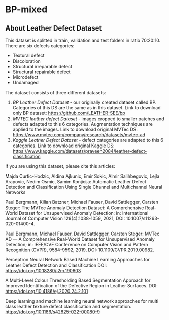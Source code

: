 # BP-mixed
## About Leather Defect Dataset

This dataset is splitted in train, validation and test folders in ratio 70:20:10. There are six defects categories: 
- Textural defect
- Discoloration
- Structural irreparable defect
- Structural repairable defect
- Microdefect
- Undamaged

The dataset consists of three different datasets: 

1. *BP Leather Defect Dataset* - our originally created dataset called BP. Categories of this DS are the same as in this dataset. Link to download only BP dataset: https://github.com/LEATHER-SEE/bp 
2. *MVTEC leather defect Dataset* - images cropped to smaller patches and defects adapted to this 6 categories. Augmentation techniques are applied to the images. Link to download original MVTec DS: https://www.mvtec.com/company/research/datasets/mvtec-ad
3. *Kaggle Leather Defect Dataset* - defect categories are adapted to this 6 categories. Link to download original Kaggle DS: https://www.kaggle.com/datasets/praveen2084/leather-defect-classification

If you are using this dataset, please cite this articles:

Majda Curtic-Hodzic, Aldina Ajkunic, Emir Sokic, Almir Salihbegovic, Lejla Arapovic, Nedim Osmic, Samim Konjicija: Automatic Leather Defect Detection and Classification Using Single Channel and Multichannel Neural Networks


Paul Bergmann, Kilian Batzner, Michael Fauser, David Sattlegger, Carsten Steger: The MVTec Anomaly Detection Dataset: A Comprehensive Real-World Dataset for Unsupervised Anomaly Detection; in: International Journal of Computer Vision 129(4):1038-1059, 2021, DOI: 10.1007/s11263-020-01400-4.

Paul Bergmann, Michael Fauser, David Sattlegger, Carsten Steger: MVTec AD — A Comprehensive Real-World Dataset for Unsupervised Anomaly Detection; in: IEEE/CVF Conference on Computer Vision and Pattern Recognition (CVPR), 9584-9592, 2019, DOI: 10.1109/CVPR.2019.00982.

Perceptron Neural Network Based Machine Learning Approaches for Leather Defect Detection and Classification
DOI: https://doi.org/10.18280/i2m.190603

A Multi-Level Colour Thresholding Based Segmentation Approach for Improved Identification of the Defective Region in Leather Surfaces. DOI: https://doi.org/10.4186/ej.2020.24.2.101

Deep learning and machine learning neural network approaches for multi class leather texture defect classification and segmentation. https://doi.org/10.1186/s42825-022-00080-9

